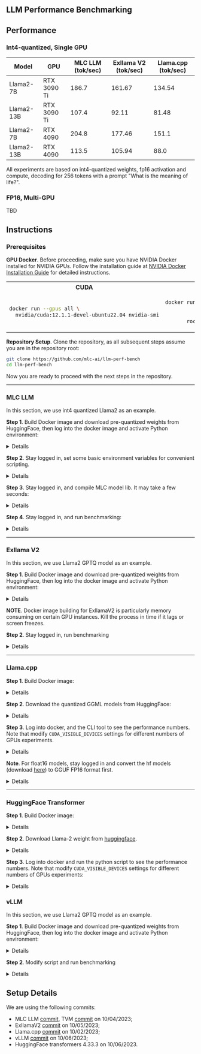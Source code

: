 LLM Performance Benchmarking
----------------------------

## Performance

### Int4-quantized, Single GPU

| Model      | GPU         | MLC LLM (tok/sec) | Exllama V2 (tok/sec) | Llama.cpp (tok/sec) |
|------------|-------------|-------------------|----------------------|---------------------|
| Llama2-7B  | RTX 3090 Ti | 186.7             | 161.67               | 134.54              |
| Llama2-13B | RTX 3090 Ti | 107.4             | 92.11                | 81.48               |
| Llama2-7B  | RTX 4090    | 204.8             | 177.46               | 151.1               |
| Llama2-13B | RTX 4090    | 113.5             | 105.94                | 88.0                |

All experiments are based on int4-quantized weights, fp16 activation and compute, decoding for 256 tokens with a prompt "What is the meaning of life?".

### FP16, Multi-GPU

TBD

## Instructions

### Prerequisites

**GPU Docker**. Before proceeding, make sure you have NVIDIA Docker installed for NVIDIA GPUs. Follow the installation guide at [NVIDIA Docker Installation Guide](https://docs.nvidia.com/datacenter/cloud-native/container-toolkit/latest/install-guide.html#docker) for detailed instructions.

<table>
<tr>
<th> CUDA </th>
<th> ROCm </th>
</tr>
<tr>
<td>

```bash
docker run --gpus all \
  nvidia/cuda:12.1.1-devel-ubuntu22.04 nvidia-smi
```

</td>
<td>

```bash
docker run --device=/dev/kfd --device=/dev/dri   \
           --security-opt seccomp=unconfined     \
           --group-add video \
       rocm/rocm-terminal rocm-smi
```

</td>
</tr>
</table>

**Repository Setup**. Clone the repository, as all subsequent steps assume you are in the repository root:

```bash
git clone https://github.com/mlc-ai/llm-perf-bench
cd llm-perf-bench
```

Now you are ready to proceed with the next steps in the repository.

---

### MLC LLM

In this section, we use int4 quantized Llama2 as an example.

**Step 1**. Build Docker image and download pre-quantized weights from HuggingFace, then log into the docker image and activate Python environment:

<details>

```bash
git lfs install
git clone https://huggingface.co/mlc-ai/mlc-chat-Llama-2-7b-chat-hf-q4f16_1
# git clone https://huggingface.co/mlc-ai/mlc-chat-Llama-2-13b-chat-hf-q4f16_1
# git clone https://huggingface.co/mlc-ai/mlc-chat-Llama-2-70b-chat-hf-q4f16_1
# git clone https://huggingface.co/mlc-ai/mlc-chat-Llama-2-70b-chat-hf-q0f16
# git clone https://huggingface.co/mlc-ai/mlc-chat-CodeLlama-7b-Instruct-hf-q4f16_1
# git clone https://huggingface.co/mlc-ai/mlc-chat-CodeLlama-13b-Instruct-hf-q4f16_1
# git clone https://huggingface.co/mlc-ai/mlc-chat-CodeLlama-34b-Instruct-hf-q4f16_1
# git clone https://huggingface.co/mlc-ai/mlc-chat-CodeLlama-34b-Instruct-hf-q0f16
```

<table>
<tr>
<th> CUDA </th>
<th> ROCm </th>
</tr>
<tr>
<td>

```bash
docker build --no-cache -t llm-perf-mlc:v0.1    \
    -f ./docker/Dockerfile.cu121.mlc .
./docker/bash.sh llm-perf-mlc:v0.1

```

</td>
<td>

```bash
docker build --no-cache -t llm-perf-mlc:v0.1    \
    -f ./docker/Dockerfile.rocm57.mlc .
./docker/bash.sh --amd llm-perf-mlc:v0.1
```

</td>
</tr>
</table>

</details>

**Step 2**. Stay logged in, set some basic environment variables for convenient scripting.

<details>

```bash
conda activate python311
MODEL_NAME=Llama-2-7b-chat-hf
QUANTIZATION=q4f16_1
NUM_SHARDS=1
PATH_COMPILE=/tmp/model/
PATH_TEST=/tmp/test/

MODEL_CONFIG=./model_configs/${MODEL_NAME}.json
WEIGHT_PATH=$(pwd)/mlc-chat-${MODEL_NAME}-${QUANTIZATION}/

if [ -e "$WEIGHT_PATH/mlc-chat-config.json" ]; then
	sed -i "/\"num_shards\"/c\ \"num_shards\": ${NUM_SHARDS}," $WEIGHT_PATH/mlc-chat-config.json
else
	echo "Path '$WEIGHT_PATH/mlc-chat-config.json' does not exist."
	exit
fi

rm -rf $PATH_TEST && mkdir $PATH_TEST && rm -rf $PATH_COMPILE && mkdir $PATH_COMPILE && ln -s ${WEIGHT_PATH} ${PATH_TEST}/params && cp $MODEL_CONFIG $PATH_COMPILE/config.json
```

</details>

**Step 3**. Stay logged in, and compile MLC model lib. It may take a few seconds:

<details>

<table>
<tr>
<th> CUDA </th>
<th> ROCm </th>
</tr>
<tr>
<td>

```bash
python -m mlc_llm.build \
	--model $PATH_COMPILE \
	--artifact-path $PATH_COMPILE \
	--quantization $QUANTIZATION \
	--max-seq-len 2048 \
	--num-shards $NUM_SHARDS \
	--target cuda --use-cuda-graph --build-model-only
mv $PATH_COMPILE/model-${QUANTIZATION}/model-${QUANTIZATION}-cuda.so \
                    $PATH_TEST/${MODEL_NAME}-${QUANTIZATION}-cuda.so
```

</td>
<td>

```bash
python -m mlc_llm.build \
	--model $PATH_COMPILE \
	--artifact-path $PATH_COMPILE \
	--quantization $QUANTIZATION \
	--max-seq-len 2048 \
	--num-shards $NUM_SHARDS \
	--target rocm --build-model-only
mv $PATH_COMPILE/model-${QUANTIZATION}/model-${QUANTIZATION}-rocm.so \
                    $PATH_TEST/${MODEL_NAME}-${QUANTIZATION}-rocm.so
```

</td>
</tr>
</table>

</details>

**Step 4**. Stay logged in, and run benchmarking:

<details>

<table>
<tr>
<th> CUDA </th>
<th> ROCm </th>
</tr>
<tr>
<td>

```bash
python -m mlc_chat.cli.benchmark \
	--model ${PATH_TEST}/params \
	--device "cuda:0" \
	--prompt "What is the meaning of life?" \
	--generate-length 256
```

</td>
<td>

```bash
python -m mlc_chat.cli.benchmark \
	--model ${PATH_TEST}/params \
	--device "rocm:0" \
	--prompt "What is the meaning of life?" \
	--generate-length 256
```

</td>
</tr>
</table>

</details>

---

### Exllama V2

In this section, we use Llama2 GPTQ model as an example.

**Step 1**. Build Docker image and download pre-quantized weights from HuggingFace, then log into the docker image and activate Python environment:

<details>

```bash
git lfs install
git clone https://huggingface.co/TheBloke/Llama-2-7B-GPTQ
# git clone https://huggingface.co/TheBloke/Llama-2-70B-chat-GPTQ
# git clone https://huggingface.co/TheBloke/CodeLlama-34B-Instruct-GPTQ

docker build --no-cache -t llm-perf-exllama-v2:v0.1    \
    -f ./docker/Dockerfile.cu121.exllama_v2 .
./docker/bash.sh llm-perf-exllama-v2:v0.1
conda activate python311
```

</details>

**NOTE**. Docker image building for ExllamaV2 is particularly memory consuming on certain GPU instances.
Kill the process in time if it lags or screen freezes.

**Step 2**. Stay logged in, run benchmarking

<details>

For single GPU:
```bash
MODEL_PATH=/workspace/Llama-2-7B-GPTQ/
OUTPUT_LEN=256
cd /exllamav2
python test_inference.py -m $MODEL_PATH -p "What is the meaning of life?" -t $OUTPUT_LEN
```

For Multiple GPU:
```bash
MODEL_PATH=$(pwd)/Llama-2-7B-GPTQ/
OUTPUT_LEN=256
GPU_SPLIT="17,17" # depend on how you want to split memory
cd /exllamav2
python test_inference.py -m $MODEL_PATH -p "What is the meaning of life?" -gs $GPU_SPLIT -t $OUTPUT_LEN
```

</details>

---

### Llama.cpp

**Step 1**. Build Docker image:

<details>

```bash
docker build --no-cache -t llm-perf-llama-cpp:v0.1 -f ./docker/Dockerfile.cu121.llama_cpp .
```

</details>

**Step 2**. Download the quantized GGML models from HuggingFace:

<details>

```bash
mkdir -p ./llama_cpp_models
wget -O ./llama_cpp_models/llama-2-7b.Q4_K_M.gguf https://huggingface.co/TheBloke/Llama-2-7B-GGUF/resolve/main/llama-2-7b.Q4_K_M.gguf
wget -O ./llama_cpp_models/llama-2-70b.Q4_K_M.gguf https://huggingface.co/TheBloke/Llama-2-70B-GGUF/resolve/main/llama-2-70b.Q4_K_M.gguf
wget -O ./llama_cpp_models/codellama-34b.Q4_K_M.gguf https://huggingface.co/TheBloke/CodeLlama-34B-GGUF/resolve/main/codellama-34b.Q4_K_M.gguf
# wget -O ./llama_cpp_models/llama-2-13b.Q4_K_M.gguf https://huggingface.co/TheBloke/Llama-2-13B-GGUF/resolve/main/llama-2-13b.Q4_K_M.gguf
# wget -O ./llama_cpp_models/llama-2-70b.Q4_K_M.gguf https://huggingface.co/TheBloke/Llama-2-70B-GGUF/resolve/main/llama-2-70b.Q4_K_M.gguf
```

</details>

**Step 3**. Log into docker, and the CLI tool to see the performance numbers. Note that modify `CUDA_VISIBLE_DEVICES` settings for different numbers of GPUs experiments.

<details>

```bash
./docker/bash.sh llm-perf-llama-cpp:v0.1
cd /llama.cpp
# run quantized Llama-2-7B models on a single GPU.
CUDA_VISIBLE_DEVICES=0 ./build/bin/main -m /workspace/llama_cpp_models/llama-2-7b.Q4_K_M.gguf -p "What is the meaning of life?" -n 256 -ngl 999 --ignore-eos
# test quantized Llama-2-70B models on 2 GPUS.
CUDA_VISIBLE_DEVICES=0,1 ./build/bin/main -m /workspace/llama_cpp_models/llama-2-70b.Q4_K_M.gguf -p "What is the meaning of life?" -n 256 -ngl 999 --ignore-eos
```

</details>

**Note**. For float16 models, stay logged in and convert the hf models (download [here](https://huggingface.co/meta-llama/Llama-2-70b-hf)) to GGUF FP16 format first.

<details>

```bash
cd /llama.cpp
conda activate python311
# convert the weight using llama.cpp script
python3 convert.py /path/to/Llama-2-70b-hf/ \
    --outfile /workspace/llama_cpp_models/llama-2-70b.fp16.gguf
# run fp16 models on 4 GPUs.
CUDA_VISIBLE_DEVICES=0,1,2,3 ./build/bin/main -m /workspace/llama_cpp_models/llama-2-70b.fp16.gguf -p "What is the meaning of life?" -n 256 -ngl 999 --ignore-eos
```

</details>

---

### HuggingFace Transformer

**Step 1**. Build Docker image:

<details>

```bash
docker build -t llm-perf-hf:v0.1 -f ./docker/Dockerfile.cu121.hf .
```

</details>

**Step 2**. Download Llama-2 weight from [huggingface](https://huggingface.co/meta-llama/Llama-2-70b-hf).

<details>

```bash
git lfs install
git clone https://huggingface.co/meta-llama/Llama-2-7b-hf
# git clone https://huggingface.co/meta-llama/Llama-2-13b-hf
# git clone https://huggingface.co/meta-llama/Llama-2-70b-hf
```

</details>

**Step 3**. Log into docker and run the python script to see the performance numbers. Note that modify `CUDA_VISIBLE_DEVICES` settings for different numbers of GPUs experiments:

<details>

```bash
./docker/bash.sh llm-perf-hf:v0.1
conda activate python311
# run fp16 Llama-2-7b models on a single GPU.
CUDA_VISIBLE_DEVICES=0 python scripts/benchmark_hf.py --model-path ./Llama-2-7b-hf --format q0f16 --prompt "What is the meaning of life?" --max-new-tokens 256
# run int 4 quantized Llama-2-70b model on two GPUs.
CUDA_VISIBLE_DEVICES=0,1 python scripts/benchmark_hf.py --model-path ./Llama-2-70b-hf --format q4f16 --prompt "What is the meaning of life?" --max-new-tokens 256
```

</details>

### vLLM

In this section, we use Llama2 GPTQ model as an example.

**Step 1**. Build Docker image and download pre-quantized weights from HuggingFace, then log into the docker image and activate Python environment:
<details>

```bash
git lfs install
git clone https://huggingface.co/TheBloke/Llama-2-7B-fp16
# You can also git clone awq models, e.g.
# git clone https://huggingface.co/TheBloke/Llama-2-70B-AWQ
docker build --no-cache -t llm-perf-vllm:v0.1    \
    -f ./docker/Dockerfile.cu118.vllm .
./docker/bash.sh llm-perf-vllm:v0.1
```

</details>

**Step 2**. Modify script and run benchmarking

<details>

To skip limitation of max number of batched tokens, we can use the following script to skip argument verification:
```bash
sed -i '287s/self._verify_args()/# self._verify_args()/' /vllm/vllm/config.py
```
To make the output information more readable:
```bash
sed -i '63i\    print(f"Speed: {args.output_len / np.mean(latencies):.2f} tok/s")' /vllm/benchmarks/benchmark_latency.py
sed -i '64i\    print(f"Speed: {np.mean(latencies)/ args.output_len:.5f} s/tok")' /vllm/benchmarks/benchmark_latency.py
```

For single GPU:
```bash
MODEL_PATH=$(pwd)/Llama-2-7B-fp16/
OUTPUT_LEN=256
micromamba activate python311
cd /vllm && python benchmarks/benchmark_latency.py \
--model $MODEL_PATH \
--output-len $OUTPUT_LEN \
--batch-size 1 \
--input-len 7 # for prompt "What is the meaning of life?"
```

For multiple GPUs:
```bash
MODEL_PATH=$(pwd)/Llama-2-7B-fp16/
OUTPUT_LEN=256
micromamba activate python311
GPU_NUM=2
cd /vllm && python benchmarks/benchmark_latency.py \
--model $MODEL_PATH \
--output-len $OUTPUT_LEN \
--tensor-parallel-size $GPU_NUM \
--batch-size 1 \
--input-len 7 # for prompt "What is the meaning of life?"
```

For AWQ model:
```bash
MODEL_PATH=$(pwd)/Llama-2-7B-fp16/
OUTPUT_LEN=256
micromamba activate python311
GPU_NUM=2
cd /vllm && python benchmarks/benchmark_latency.py \
--model $MODEL_PATH \
--output-len $OUTPUT_LEN \
--tensor-parallel-size $GPU_NUM \
--batch-size 1 \
--quantization awq \
--input-len 7 # for prompt "What is the meaning of life?"
```

</details>

## Setup Details

We are using the following commits:
- MLC LLM [commit](https://github.com/mlc-ai/mlc-llm/commits/8e94910ec7967cbe749dbf04713f96a52cccbc19), TVM [commit](https://github.com/mlc-ai/relax/commits/e5ca38dd735ba4d30782a4a58bf6195861642eb0) on 10/04/2023;
- ExllamaV2 [commit](https://github.com/turboderp/exllamav2/commits/9d6fdb952f6705f79415364e9d85989dcda01478) on 10/05/2023;
- Llama.cpp [commit](https://github.com/ggerganov/llama.cpp/commits/9476b012260a2fb6c67976582d64484ce7406ed9) on 10/02/2023;
- vLLM [commit](https://github.com/vllm-project/vllm/commit/acbed3ef40f015fcf64460e629813922fab90380) on 10/06/2023;
- HuggingFace transformers 4.33.3 on 10/06/2023.

